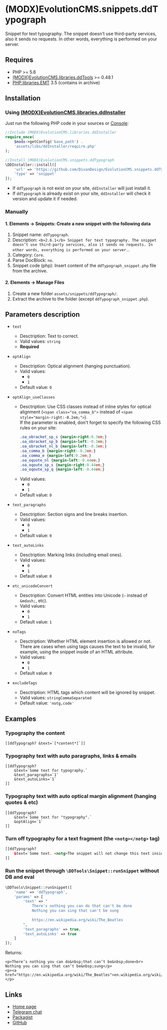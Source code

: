 # (MODX)EvolutionCMS.snippets.ddTypograph

Snippet for text typography.
The snippet doesn’t use third-party services, also it sends no requests. In other words, everything is performed on your server.


## Requires

* PHP >= 5.6
* [(MODX)EvolutionCMS.libraries.ddTools](https://code.divandesign.ru/modx/ddtools) >= 0.48.1
* [PHP.libraries.EMT](http://mdash.ru) 3.5 (contains in archive)


## Installation


### Using [(MODX)EvolutionCMS.libraries.ddInstaller](https://github.com/DivanDesign/EvolutionCMS.libraries.ddInstaller)

Just run the following PHP code in your sources or [Console](https://github.com/vanchelo/MODX-Evolution-Ajax-Console):

```php
//Include (MODX)EvolutionCMS.libraries.ddInstaller
require_once(
	$modx->getConfig('base_path') .
	'assets/libs/ddInstaller/require.php'
);

//Install (MODX)EvolutionCMS.snippets.ddTypograph
\DDInstaller::install([
	'url' => 'https://github.com/DivanDesign/EvolutionCMS.snippets.ddTypograph',
	'type' => 'snippet'
]);
```

* If `ddTypograph` is not exist on your site, `ddInstaller` will just install it.
* If `ddTypograph` is already exist on your site, `ddInstaller` will check it version and update it if needed.


### Manually


#### 1. Elements → Snippets: Create a new snippet with the following data

1. Snippet name: `ddTypograph`.
2. Description: `<b>2.6.1</b> Snippet for text typography. The snippet doesn’t use third-party services, also it sends no requests. In other words, everything is performed on your server.`.
3. Category: `Core`.
4. Parse DocBlock: `no`.
5. Snippet code (php): Insert content of the `ddTypograph_snippet.php` file from the archive.


#### 2. Elements → Manage Files

1. Create a new folder `assets/snippets/ddTypograph/`.
2. Extract the archive to the folder (except `ddTypograph_snippet.php`).


## Parameters description

* `text`
	* Desctription: Text to correct.
	* Valid values: `string`
	* **Required**
	
* `optAlign`
	* Desctription: Optical alignment (hanging punctuation).
	* Valid values:
		* `0`
		* `1`
	* Default value: `0`
	
* `optAlign_useClasses`
	* Desctription: Use CSS classes instead of inline styles for optical alignment (`<span class="oa_comma_b">` instead of `<span style="margin-right:-0.2em;">`).  
		If the parameter is enabled, don't forget to specify the following CSS rules on your site:
		```css
		.oa_obracket_sp_s {margin-right:0.3em;}
		.oa_obracket_sp_b {margin-left:-0.3em;}
		.oa_obracket_nl_b {margin-left:-0.3em;}
		.oa_comma_b {margin-right:-0.2em;}
		.oa_comma_e {margin-left:0.2em;}
		.oa_oquote_nl {margin-left:-0.44em;}
		.oa_oqoute_sp_s {margin-right:0.44em;}
		.oa_oqoute_sp_q {margin-left:-0.44em;}
		```
	* Valid values:
		* `0`
		* `1`
	* Default value: `0`
	
* `text_paragraphs`
	* Desctription: Section signs and line breaks insertion.
	* Valid values:
		* `0`
		* `1`
	* Default value: `0`
	
* `text_autoLinks`
	* Desctription: Marking links (including email ones).
	* Valid values:
		* `0`
		* `1`
	* Default value: `0`
	
* `etc_unicodeConvert`
	* Desctription: Convert HTML entities into Unicode (`—` instead of `&mdash;`, etc).
	* Valid values:
		* `0`
		* `1`
	* Default value: `1`
	
* `noTags`
	* Desctription: Whether HTML element insertion is allowed or not.  
		There are cases when using tags causes the text to be invalid, for example, using the snippet inside of an HTML attribute.
	* Valid values:
		* `0`
		* `1`
	* Default value: `0`
	
* `excludeTags`
	* Desctription: HTML tags which content will be ignored by snippet.
	* Valid values: `stringCommaSeparated`
	* Default value: `'notg,code'`


## Examples


### Typography the content

```
[[ddTypograph? &text=`[*content*]`]]
```


### Typography text with auto paragraphs, links & emails

```
[[ddTypograph?
	&text=`Some text for typography.`
	&text_paragraphs=`1`
	&text_autoLinks=`1`
]]
```


### Typography text with auto optical margin alignment (hanging quotes & etc)

```
[[ddTypograph?
	&text=`Some text for "typography".`
	&optAlign=`1`
]]
```


### Turn off typography for a text fragment (the `<notg></notg>` tag)

```html
[[ddTypograph?
	&text=`Some text. <notg>The snippet will not change this text inside the tag.</notg> It's easy.`
]]
```


### Run the snippet through `\DDTools\Snippet::runSnippet` without DB and eval

```php
\DDTools\Snippet::runSnippet([
	'name' => 'ddTypograph',
	'params' => [
		'text' => "
			There's nothing you can do that can't be done
			Nothing you can sing that can't be sung
			
			https://en.wikipedia.org/wiki/The_Beatles
		",
		'text_paragraphs' => true,
		'text_autoLinks' => true
	]
]);
```

Returns:

```
<p>There’s nothing you can do&nbsp;that can’t be&nbsp;done<br>
Nothing you can sing that can’t be&nbsp;sung</p>
<p><a href="https://en.wikipedia.org/wiki/The_Beatles">en.wikipedia.org/wiki/The_Beatles</a></p>
```


## Links

* [Home page](https://code.divandesign.ru/modx/ddtypograph)
* [Telegram chat](https://t.me/dd_code)
* [Packagist](https://packagist.org/packages/dd/evolutioncms-snippets-ddtypograph)
* [GitHub](https://github.com/DivanDesign/EvolutionCMS.snippets.ddTypograph)


<link rel="stylesheet" type="text/css" href="https://raw.githack.com/DivanDesign/CSS.ddMarkdown/master/style.min.css" />